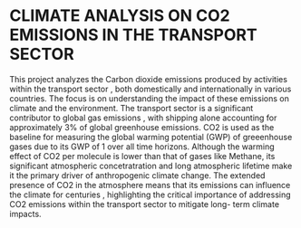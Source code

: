 # CLIMATE ANALYSIS ON CO2 EMISSIONS IN THE TRANSPORT SECTOR
This project analyzes the Carbon dioxide emissions produced by activities within the transport sector , both domestically and internationally in various countries. The focus is on understanding the impact of these emissions on climate and the environment. The transport sector is a significant contributor to global gas emissions , with shipping alone accounting for approximately 3% of global greenhouse emissions. CO2 is used as the baseline for measuring the global warming potential (GWP) of greeenhouse gases due to its GWP of 1 over all time horizons. Although the warming effect of CO2 per molecule is lower than that of gases like Methane, its significant atmospheric concetratration and long atmospheric lifetime make it the primary driver of anthropogenic climate change. The extended presence of CO2 in the atmosphere means that its emissions can influence the climate for centuries , highlighting the critical importance of addressing CO2 emissions within the transport sector to mitigate long- term climate impacts.
